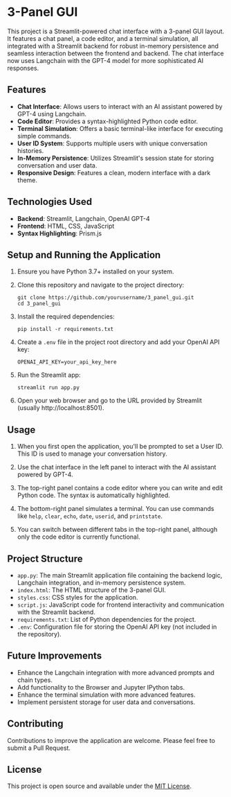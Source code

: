 # 3-Panel GUI

This project is a Streamlit-powered chat interface with a 3-panel GUI layout. It features a chat panel, a code editor, and a terminal simulation, all integrated with a Streamlit backend for robust in-memory persistence and seamless interaction between the frontend and backend. The chat interface now uses Langchain with the GPT-4 model for more sophisticated AI responses.

## Features

- **Chat Interface**: Allows users to interact with an AI assistant powered by GPT-4 using Langchain.
- **Code Editor**: Provides a syntax-highlighted Python code editor.
- **Terminal Simulation**: Offers a basic terminal-like interface for executing simple commands.
- **User ID System**: Supports multiple users with unique conversation histories.
- **In-Memory Persistence**: Utilizes Streamlit's session state for storing conversation and user data.
- **Responsive Design**: Features a clean, modern interface with a dark theme.

## Technologies Used

- **Backend**: Streamlit, Langchain, OpenAI GPT-4
- **Frontend**: HTML, CSS, JavaScript
- **Syntax Highlighting**: Prism.js

## Setup and Running the Application

1. Ensure you have Python 3.7+ installed on your system.

2. Clone this repository and navigate to the project directory:
   ```
   git clone https://github.com/yourusername/3_panel_gui.git
   cd 3_panel_gui
   ```

3. Install the required dependencies:
   ```
   pip install -r requirements.txt
   ```

4. Create a `.env` file in the project root directory and add your OpenAI API key:
   ```
   OPENAI_API_KEY=your_api_key_here
   ```

5. Run the Streamlit app:
   ```
   streamlit run app.py
   ```

6. Open your web browser and go to the URL provided by Streamlit (usually http://localhost:8501).

## Usage

1. When you first open the application, you'll be prompted to set a User ID. This ID is used to manage your conversation history.

2. Use the chat interface in the left panel to interact with the AI assistant powered by GPT-4.

3. The top-right panel contains a code editor where you can write and edit Python code. The syntax is automatically highlighted.

4. The bottom-right panel simulates a terminal. You can use commands like `help`, `clear`, `echo`, `date`, `userid`, and `printstate`.

5. You can switch between different tabs in the top-right panel, although only the code editor is currently functional.

## Project Structure

- `app.py`: The main Streamlit application file containing the backend logic, Langchain integration, and in-memory persistence system.
- `index.html`: The HTML structure of the 3-panel GUI.
- `styles.css`: CSS styles for the application.
- `script.js`: JavaScript code for frontend interactivity and communication with the Streamlit backend.
- `requirements.txt`: List of Python dependencies for the project.
- `.env`: Configuration file for storing the OpenAI API key (not included in the repository).

## Future Improvements

- Enhance the Langchain integration with more advanced prompts and chain types.
- Add functionality to the Browser and Jupyter IPython tabs.
- Enhance the terminal simulation with more advanced features.
- Implement persistent storage for user data and conversations.

## Contributing

Contributions to improve the application are welcome. Please feel free to submit a Pull Request.

## License

This project is open source and available under the [MIT License](LICENSE).